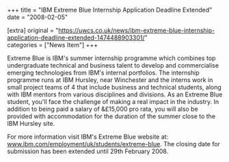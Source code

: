 +++
title = "IBM Extreme Blue Internship Application Deadline Extended"
date = "2008-02-05"

[extra]
original = "https://uwcs.co.uk/news/ibm-extreme-blue-internship-application-deadline-extended-1474488903301/"    
categories = ["News Item"]
+++

Extreme Blue is IBM's summer internship programme which combines top undergraduate technical and business talent to develop and commercialise emerging technologies from IBM's internal portfolios. The internship programme runs at IBM Hursley, near Winchester and the interns work in small project teams of 4 that include business and technical students, along with IBM mentors from various disciplines and divisions. As an Extreme Blue student, you'll face the challenge of making a real impact in the industry. In addition to being paid a salary of &£15,000 pro rata, you will also be provided with accommodation for the duration of the summer close to the IBM Hursley site.

For more information visit IBM's Extreme Blue website at: www.ibm.com/employment/uk/students/extreme-blue. The closing date for submission has been extended until 29th February 2008.

